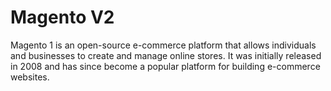 # Magento V2

Magento 1 is an open-source e-commerce platform that allows individuals and businesses to create and manage online stores. It was initially released in 2008 and has since become a popular platform for building e-commerce websites.
